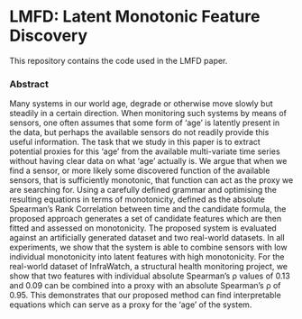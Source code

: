 # LMFD: Latent Monotonic Feature Discovery

This repository contains the code used in the LMFD paper.

### Abstract
Many systems in our world age, degrade or otherwise move slowly but steadily in a certain direction. When monitoring such systems by means of sensors, one often assumes that some form of ‘age’ is latently present in the data, but perhaps the available sensors do not readily provide this useful information. The task that we study in this paper is to extract potential proxies for this ‘age’ from the available multi-variate time series without having clear data on what ‘age’ actually is. We argue that when we find a sensor, or more likely some discovered function of the available sensors, that is sufficiently monotonic, that function can act as the proxy we are searching for. Using a carefully defined grammar and optimising the resulting equations in terms of monotonicity, defined as the absolute Spearman’s Rank Correlation between time and the candidate formula, the proposed approach generates a set of candidate features which are then fitted and assessed on monotonicity. The proposed system is evaluated against an artificially generated dataset and two real-world datasets. In all experiments, we show that the system is able to combine sensors with low individual monotonicity into latent features with high monotonicity. For the real-world dataset of InfraWatch, a structural health monitoring project, we show that two features with individual absolute Spearman’s ρ values of 0.13 and 0.09 can be combined into a proxy with an absolute Spearman’s ρ of 0.95. This demonstrates that our proposed method can find interpretable equations which can serve as a proxy for the ‘age’ of the system.

